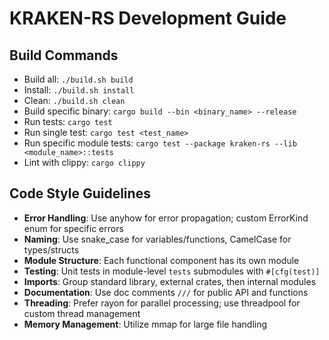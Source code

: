 # KRAKEN-RS Development Guide

## Build Commands
- Build all: `./build.sh build`
- Install: `./build.sh install`
- Clean: `./build.sh clean`
- Build specific binary: `cargo build --bin <binary_name> --release`
- Run tests: `cargo test`
- Run single test: `cargo test <test_name>`
- Run specific module tests: `cargo test --package kraken-rs --lib <module_name>::tests`
- Lint with clippy: `cargo clippy`

## Code Style Guidelines
- **Error Handling**: Use anyhow for error propagation; custom ErrorKind enum for specific errors
- **Naming**: Use snake_case for variables/functions, CamelCase for types/structs
- **Module Structure**: Each functional component has its own module
- **Testing**: Unit tests in module-level `tests` submodules with `#[cfg(test)]`
- **Imports**: Group standard library, external crates, then internal modules
- **Documentation**: Use doc comments `///` for public API and functions
- **Threading**: Prefer rayon for parallel processing; use threadpool for custom thread management
- **Memory Management**: Utilize mmap for large file handling